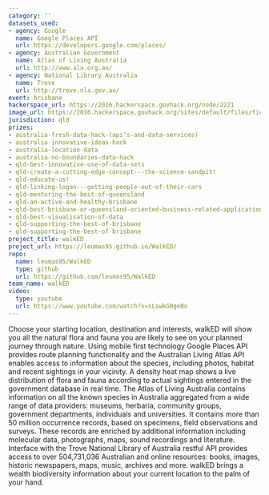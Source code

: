 ```yaml
---
category: ''
datasets_used:
- agency: Google
  name: Google Places API
  url: https://developers.google.com/places/
- agency: Australian Government
  name: Atlas of Living Australia
  url: http://www.ala.org.au/
- agency: National Library Australia
  name: Trove
  url: http://trove.nla.gov.au/
event: brisbane
hackerspace_url: https://2016.hackerspace.govhack.org/node/2221
image_url: https://2016.hackerspace.govhack.org/sites/default/files/field/image/walked.png
jurisdiction: qld
prizes:
- australia-fresh-data-hack-(api’s-and-data-services)
- australia-innovative-ideas-hack
- australia-location-data
- australia-no-boundaries-data-hack
- qld-best-innovative-use-of-data-sets
- qld-create-a-cutting-edge-concept---the-science-sandpit!
- qld-educate-us!
- qld-linking-logan---getting-people-out-of-their-cars
- qld-mentoring-the-best-of-queensland
- qld-an-active-and-healthy-brisbane
- qld-best-brisbane-or-queensland-oriented-business-related-application
- qld-best-visualisation-of-data
- qld-supporting-the-best-of-brisbane
- qld-supporting-the-best-of-brisbane
project_title: walkED
project_url: https://leumas95.github.io/WalkED/
repo:
  name: leumas95/WalkED
  type: github
  url: https://github.com/leumas95/WalkED
team_name: walkED
video:
  type: youtube
  url: https://www.youtube.com/watch?v=sLswkG0geBo
---
```


Choose your starting location, destination and interests, walkED will show you all the natural flora and fauna you are likely to see on your planned journey through nature. Using mobile first technology Google Places API provides route planning functionality and the Australian Living Atlas API enables access to information about the species, including photos, habitat and recent sightings in your vicinity. A density heat map shows a live distribution of flora and fauna according to actual sightings entered in the government database in real time.
The Atlas of Living Australia contains information on all the known species in Australia aggregated from a wide range of data providers: museums, herbaria, community groups, government departments, individuals and universities. It contains more than 50 million occurrence records, based on specimens, field observations and surveys. These records are enriched by additional information including molecular data, photographs, maps, sound recordings and literature. Interface with the Trove National Library of Australia restful API provides access to over 504,731,036 Australian and online resources: books, images, historic newspapers, maps, music, archives and more.
walkED brings a wealth biodiversity information about your current location to the palm of your hand.